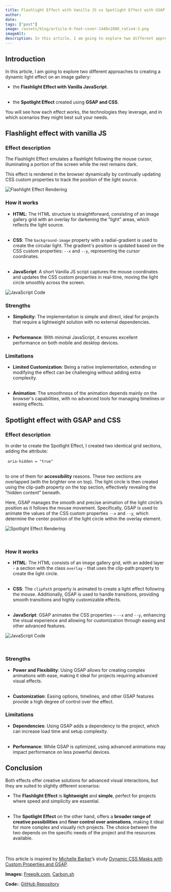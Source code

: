 ```yaml
---
title: Flashlight Effect with Vanilla JS vs Spotlight Effect with GSAP and CSS
author:
date:
tags: ["post"]
image: /assets/blog/article-6-feat-cover-1440x1080_ratio4-3.png
imageAlt:
description: In this article, I am going to explore two different approaches to creating a dynamic light effect over an image gallery grid.
---
```


## Introduction

In this article, I am going to explore two different approaches to creating a dynamic light effect on an image gallery:

- the **Flashlight Effect with Vanilla JavaScript**.
  <br>
  <br>

- the **Spotlight Effect** created using **GSAP and CSS**.

You will see how each effect works, the technologies they leverage, and in which scenarios they might best suit your needs.

## Flashlight effect with vanilla JS

### Effect description

The Flashlight Effect emulates a flashlight following the mouse cursor, illuminating a portion of the screen while the rest remains dark.

This effect is rendered in the browser dynamically by continually updating CSS custom properties to track the position of the light source.

![Flashlight Effect Rendering](/assets/blog/article-6-css-gsap-flashlight-effect.png)

### How it works

- **HTML**: The HTML structure is straightforward, consisting of an image gallery grid with an overlay for darkening the "light" areas, which reflects the light source.
  <br>
  <br>

- **CSS**: The `background-image` property with a radial-gradient is used to create the circular light. The gradient's position is updated based on the CSS custom properties: `--x` and `--y`, representing the cursor coordinates.
  <br>
  <br>

- **JavaScript**: A short Vanilla JS script captures the mouse coordinates and updates the CSS custom properties in real-time, moving the light circle smoothly across the screen.

![JavaScript Code](/assets/blog/article-6-carbon_01.png)

### Strengths

- **Simplicity**: The implementation is simple and direct, ideal for projects that require a lightweight solution with no external dependencies.
  <br>
  <br>

- **Performance**: With minimal JavaScript, it ensures excellent performance on both mobile and desktop devices.

### Limitations

- **Limited Customization**: Being a native implementation, extending or modifying the effect can be challenging without adding extra complexity.
  <br>
  <br>

- **Animation**: The smoothness of the animation depends mainly on the browser's capabilities, with no advanced tools for managing timelines or easing effects.

## Spotlight effect with GSAP and CSS

### Effect description

In order to create the Spotlight Effect, I created two identical grid sections, adding the attribute:
<br>
<br>
<code>
aria-hidden = "true"
</code>
<br>

to one of them for **accessibility** reasons. These two sections are overlapped (with the brighter one on top). The light circle is then created using the clip-path property on the top section, effectively revealing the "hidden content" beneath.

Here, GSAP manages the smooth and precise animation of the light circle’s position as it follows the mouse movement. Specifically, GSAP is used to animate the values of the CSS custom properties `--x` and `--y`, which determine the center position of the light circle within the overlay element.

![Spotlight Effect Rendering](/assets/blog/article-6-css-gsap-spotlight-effect.png)

<br>

### How it works

- **HTML**: The HTML consists of an image gallery grid, with an added layer - a section with the class `overlay` - that uses the clip-path property to create the light circle.
  <br>
  <br>

- **CSS**: The `clipPath` property is animated to create a light effect following the mouse. Additionally, GSAP is used to handle transitions, providing smooth transitions
  and highly customizable effects.
  <br>
  <br>

- **JavaScript**: GSAP animates the CSS properties – `--x` and `--y`, enhancing the visual experience and allowing for customization through easing and other advanced features.

![JavaScript Code](/assets/blog/article-6-carbon_02.png)

<br>

### Strengths

- **Power and Flexibility**: Using GSAP allows for creating complex animations with ease, making it ideal for projects requiring advanced visual effects.
  <br>
  <br>

- **Customization**: Easing options, timelines, and other GSAP features provide a high degree of control over the effect.

### Limitations

- **Dependencies**: Using GSAP adds a dependency to the project, which can increase load time and setup complexity.
  <br>
  <br>

- **Performance**: While GSAP is optimized, using advanced animations may impact performance on less powerful devices.

## Conclusion

Both effects offer creative solutions for advanced visual interactions, but they are suited to slightly different scenarios:

- The **Flashlight Effect** is **lightweight** and **simple**, perfect for projects where speed and simplicity are essential.
  <br>
  <br>

- The **Spotlight Effect** on the other hand, offers a **broader range of creative possibilities** and **finer control over animations**, making it ideal for more complex and visually rich projects. The choice between the two depends on the specific needs of the project and the resources available.
  <br>
  <br>
  <br>

This article is inspired by [Michelle Barker](https://www.linkedin.com/in/michelle-barker-02819230/)’s study [Dynamic CSS Masks with Custom Properties and GSAP](https://tympanus.net/codrops/2021/05/04/dynamic-css-masks-with-custom-properties-and-gsap/).

**Images:** [Freepik.com](https://www.freepik.com/), [Carbon.sh](https://carbon.now.sh/)

**Code:**: [GitHub Repository](https://github.com/valentina-mota/lighting-effects-projects/tree/main)
